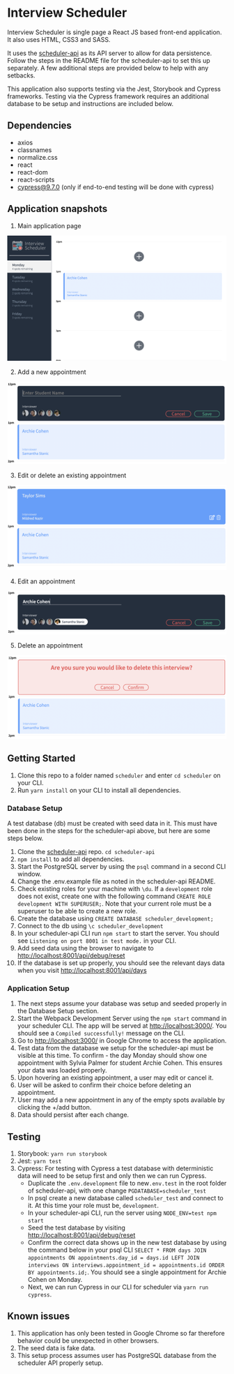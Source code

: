 # Interview Scheduler

Interview Scheduler is single page a React JS based front-end application. It also uses HTML, CSS3 and SASS. 

It uses the [scheduler-api](https://github.com/lighthouse-labs/scheduler-api) as its API server to allow for data persistence. Follow the steps in the README file for the scheduler-api to set this up separately. A few additional steps are provided below to help with any setbacks.

This application also supports testing via the Jest, Storybook and Cypress frameworks. Testing via the Cypress framework requires an additional database to be setup and instructions are included below.

## Dependencies

- axios
- classnames
- normalize.css
- react 
- react-dom 
- react-scripts
- cypress@9.7.0 (only if end-to-end testing will be done with cypress)

## Application snapshots

1. Main application page

![Main page](./documents/images/Main_page.png)


2. Add a new appointment

![Add a new appointment](./documents/images/Add_a_new_apppointment.png)


3. Edit or delete an existing appointment

![Edit or delete an existing appointment](./documents/images/Edit_or_delete.png)


4. Edit an appointment

![Edit an appointment](./documents/images/Edit_existing_appointment.png)


5. Delete an appointment

![Main page](./documents/images/Confirm_before_delete.png)


## Getting Started
1. Clone this repo to a folder named `scheduler` and enter `cd scheduler` on your CLI.
2. Run `yarn install` on your CLI to install all dependencies.

### Database Setup
A test database (db) must be created with seed data in it. This must have been done in the steps for the scheduler-api above, but here are some steps below.

1. Clone the [scheduler-api](https://github.com/lighthouse-labs/scheduler-api) repo. `cd scheduler-api`
2. `npm install` to add all dependencies.
3. Start the PostgreSQL server by using the `psql` command in a second CLI window.
4. Change the .env.example file as noted in the scheduler-api README.
5. Check existing roles for your machine with `\du`. If a `development` role does not exist, create one with the following command
`CREATE ROLE development WITH SUPERUSER;`. Note that your current role must be a superuser to be able to create a new role.
6. Create the database using `CREATE DATABASE scheduler_development;`
7. Connect to the db using `\c scheduler_development`
8. In your scheduler-api CLI run `npm start` to start the server. You should see `Listening on port 8001 in test mode.` in your CLI.
9. Add seed data using the browser to navigate to <http://localhost:8001/api/debug/reset>
10. If the database is set up properly, you should see the relevant days data when you visit <http://localhost:8001/api/days>

### Application Setup
1. The next steps assume your database was setup and seeded properly in the Database Setup section.
2. Start the Webpack Development Server using the `npm start` command in your scheduler CLI. The app will be served at <http://localhost:3000/>. You should see a `Compiled successfully!` message on the CLI.
3. Go to <http://localhost:3000/> in Google Chrome to access the application.
4. Test data from the database we setup for the scheduler-api must be visible at this time. To confirm - the day Monday should show one appointment with Sylvia Palmer for student Archie Cohen. This ensures your data was loaded properly.
5. Upon hovering an existing appointment, a user may edit or cancel it.
6. User will be asked to confirm their choice before deleting an appointment.
7. User may add a new appointment in any of the empty spots available by clicking the +/add button.
7. Data should persist after each change.

## Testing

1. Storybook: `yarn run storybook`
2. Jest: `yarn test`
3. Cypress: For testing with Cypress a test database with deterministic data will need to be setup first and only then we can run Cypress. 
    - Duplicate the `.env.development` file to new`.env.test` in the root folder of scheduler-api, with one change `PGDATABASE=scheduler_test`
    - In psql create a new database called `scheduler_test` and connect to it. At this time your role must be, `development`.
    - In your scheduler-api CLI, run the server using `NODE_ENV=test npm start`
    - Seed the test database by visiting <http://localhost:8001/api/debug/reset>
    - Confirm the correct data shows up in the new test database by using the command below in your psql CLI
    `SELECT * FROM days JOIN appointments ON appointments.day_id = days.id LEFT JOIN interviews ON interviews.appointment_id = appointments.id ORDER BY appointments.id;`. You should see a single appointment for Archie Cohen on Monday.
    - Next, we can run Cypress in our CLI for scheduler via `yarn run cypress`. 
## Known issues

1. This application has only been tested in Google Chrome so far therefore behavior could be unexpected in other browsers.
2. The seed data is fake data.
3. This setup process assumes user has PostgreSQL database from the scheduler API properly setup.


